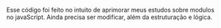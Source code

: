 Esse código foi feito no intuito de aprimorar meus estudos sobre modulos no javaScript.
Ainda precisa ser modificar, além da estruturação e lógica.
